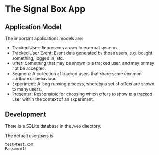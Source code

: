 # The Signal Box App

## Application Model

The important applications models are:

* Tracked User: Represents a user in external systems
* Tracked User Event: Event data generated by those users, e.g. bought something, logged in, etc.
* Offer: Something that may be shown to a tracked user, and may or may not be accepted.
* Segment: A collection of tracked users that share some common attribute or behaviour.
* Experiment: A long running process, whereby a set of offers are shown to many users.
* Presenter: Responsible for choosing which offers to show to a tracked user within the context of an experiment.

## Development

There is a SQLite database in the `/web` directory.

The defualt user/pass is 

```
test@test.com
Password1!
```
